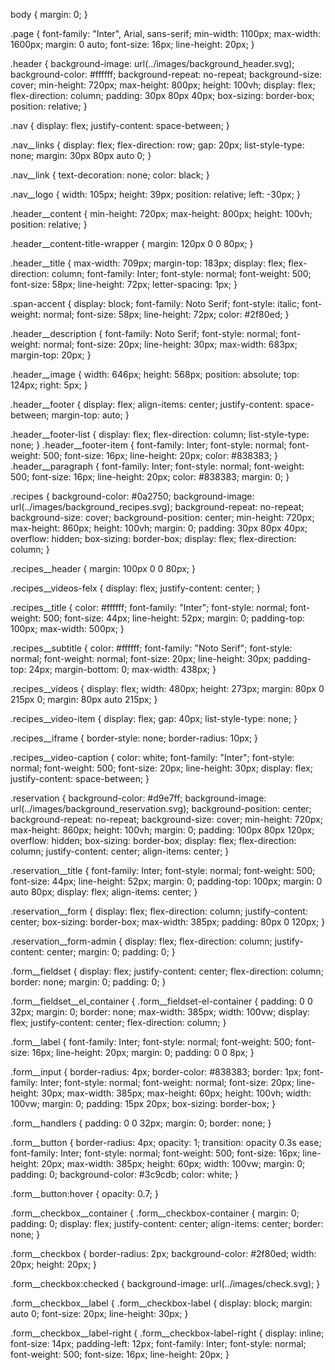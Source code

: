 body {
  margin: 0;
}

.page {
  font-family: "Inter", Arial, sans-serif;
  min-width: 1100px;
  max-width: 1600px;
  margin: 0 auto;
  font-size: 16px;
  line-height: 20px;
}

.header {
  background-image: url(../images/background_header.svg);
  background-color: #ffffff;
  background-repeat: no-repeat;
  background-size: cover;
  min-height: 720px;
  max-height: 800px;
  height: 100vh;
  display: flex;
  flex-direction: column;
  padding: 30px 80px 40px;
  box-sizing: border-box;
  position: relative;
}

.nav {
  display: flex;
  justify-content: space-between;
}

.nav__links {
  display: flex;
  flex-direction: row;
  gap: 20px;
  list-style-type: none;
  margin: 30px 80px auto 0;
}

.nav__link {
  text-decoration: none;
  color: black;
}

.nav__logo {
  width: 105px;
  height: 39px;
  position: relative;
  left: -30px;
}

.header__content {
  min-height: 720px;
  max-height: 800px;
  height: 100vh;
  position: relative;
}

.header__content-title-wrapper {
  margin: 120px 0 0 80px;
}

.header__title {
  max-width: 709px;
  margin-top: 183px;
  display: flex;
  flex-direction: column;
  font-family: Inter;
  font-style: normal;
  font-weight: 500;
  font-size: 58px;
  line-height: 72px;
  letter-spacing: 1px;
}

.span-accent {
  display: block;
  font-family: Noto Serif;
  font-style: italic;
  font-weight: normal;
  font-size: 58px;
  line-height: 72px;
  color: #2f80ed;
}

.header__description {
  font-family: Noto Serif;
  font-style: normal;
  font-weight: normal;
  font-size: 20px;
  line-height: 30px;
  max-width: 683px;
  margin-top: 20px;
}

.header__image {
  width: 646px;
  height: 568px;
  position: absolute;
  top: 124px;
  right: 5px;
}

.header__footer {
  display: flex;
  align-items: center;
  justify-content: space-between;
  margin-top: auto;
}

.header__footer-list {
  display: flex;
  flex-direction: column;
  list-style-type: none;
}
.header__footer-item {
  font-family: Inter;
  font-style: normal;
  font-weight: 500;
  font-size: 16px;
  line-height: 20px;
  color: #838383;
}
.header__paragraph {
  font-family: Inter;
  font-style: normal;
  font-weight: 500;
  font-size: 16px;
  line-height: 20px;
  color: #838383;
  margin: 0;
}

.recipes {
  background-color: #0a2750;
  background-image: url(../images/background_recipes.svg);
  background-repeat: no-repeat;
  background-size: cover;
  background-position: center;
  min-height: 720px;
  max-height: 860px;
  height: 100vh;
  margin: 0;
  padding: 30px 80px 40px;
  overflow: hidden;
  box-sizing: border-box;
  display: flex;
  flex-direction: column;
}

.recipes__header {
  margin: 100px 0 0 80px;
}

.recipes__videos-felx {
  display: flex;
  justify-content: center;
}

.recipes__title {
  color: #ffffff;
  font-family: "Inter";
  font-style: normal;
  font-weight: 500;
  font-size: 44px;
  line-height: 52px;
  margin: 0;
  padding-top: 100px;
  max-width: 500px;
}

.recipes__subtitle {
  color: #ffffff;
  font-family: "Noto Serif";
  font-style: normal;
  font-weight: normal;
  font-size: 20px;
  line-height: 30px;
  padding-top: 24px;
  margin-bottom: 0;
  max-width: 438px;
}

.recipes__videos {
  display: flex;
  width: 480px;
  height: 273px;
  margin: 80px 0 215px 0;
  margin: 80px auto 215px;
}

.recipes__video-item {
  display: flex;
  gap: 40px;
  list-style-type: none;
}

.recipes__iframe {
  border-style: none;
  border-radius: 10px;
}

.recipes__video-caption {
  color: white;
  font-family: "Inter";
  font-style: normal;
  font-weight: 500;
  font-size: 20px;
  line-height: 30px;
  display: flex;
  justify-content: space-between;
}

.reservation {
  background-color: #d9e7ff;
  background-image: url(../images/background_reservation.svg);
  background-position: center;
  background-repeat: no-repeat;
  background-size: cover;
  min-height: 720px;
  max-height: 860px;
  height: 100vh;
  margin: 0;
  padding: 100px 80px 120px;
  overflow: hidden;
  box-sizing: border-box;
  display: flex;
  flex-direction: column;
  justify-content: center;
  align-items: center;
}

.reservation__title {
  font-family: Inter;
  font-style: normal;
  font-weight: 500;
  font-size: 44px;
  line-height: 52px;
  margin: 0;
  padding-top: 100px;
  margin: 0 auto 80px;
  display: flex;
  align-items: center;
}

.reservation__form {
  display: flex;
  flex-direction: column;
  justify-content: center;
  box-sizing: border-box;
  max-width: 385px;
  padding: 80px 0 120px;
}

.reservation__form-admin {
  display: flex;
  flex-direction: column;
  justify-content: center;
  margin: 0;
  padding: 0;
}

.form__fieldset {
  display: flex;
  justify-content: center;
  flex-direction: column;
  border: none;
  margin: 0;
  padding: 0;
}

.form__fieldset__el_container {
.form__fieldset-el-container {
  padding: 0 0 32px;
  margin: 0;
  border: none;
  max-width: 385px;
  width: 100vw;
  display: flex;
  justify-content: center;
  flex-direction: column;
}

.form__label {
  font-family: Inter;
  font-style: normal;
  font-weight: 500;
  font-size: 16px;
  line-height: 20px;
  margin: 0;
  padding: 0 0 8px;
}

.form__input {
  border-radius: 4px;
  border-color: #838383;
  border: 1px;
  font-family: Inter;
  font-style: normal;
  font-weight: normal;
  font-size: 20px;
  line-height: 30px;
  max-width: 385px;
  max-height: 60px;
  height: 100vh;
  width: 100vw;
  margin: 0;
  padding: 15px 20px;
  box-sizing: border-box;
}

.form__handlers {
  padding: 0 0 32px;
  margin: 0;
  border: none;
}

.form__button {
  border-radius: 4px;
  opacity: 1;
  transition: opacity 0.3s ease;
  font-family: Inter;
  font-style: normal;
  font-weight: 500;
  font-size: 16px;
  line-height: 20px;
  max-width: 385px;
  height: 60px;
  width: 100vw;
  margin: 0;
  padding: 0;
  background-color: #3c9cdb;
  color: white;
}

.form__button:hover {
  opacity: 0.7;
}

.form__checkbox__container {
.form__checkbox-container {
  margin: 0;
  padding: 0;
  display: flex;
  justify-content: center;
  align-items: center;
  border: none;
}

.form__checkbox {
  border-radius: 2px;
  background-color: #2f80ed;
  width: 20px;
  height: 20px;
}

.form__checkbox:checked {
  background-image: url(../images/check.svg);
}

.form__checkbox__label {
.form__checkbox-label {
  display: block;
  margin: auto 0;
  font-size: 20px;
  line-height: 30px;
}

.form__checkbox__label-right {
.form__checkbox-label-right {
  display: inline;
  font-size: 14px;
  padding-left: 12px;
  font-family: Inter;
  font-style: normal;
  font-weight: 500;
  font-size: 16px;
  line-height: 20px;
}